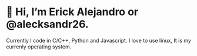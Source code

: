 # 👋 Hi, I’m Erick Alejandro or @alecksandr26.
Currently I code in C/C++, Python and Javascript.
I love to use linux, It is my currenly operating system.

<!---
alecksandr26/alecksandr26 is a ✨ special ✨ repository because its `README.md` (this file) appears on your GitHub profile.
You can click the Preview link to take a look at your changes.
--->
